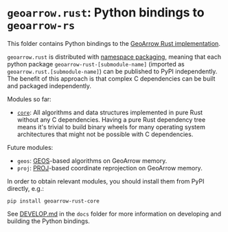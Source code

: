 # `geoarrow.rust`: Python bindings to `geoarrow-rs`

This folder contains Python bindings to the [GeoArrow Rust implementation](https://github.com/geoarrow/geoarrow-rs).

`geoarrow.rust` is distributed with [namespace packaging](https://packaging.python.org/en/latest/guides/packaging-namespace-packages/), meaning that each python package `geoarrow-rust-[submodule-name]` (imported as `geoarrow.rust.[submodule-name]`) can be published to PyPI independently. The benefit of this approach is that complex C dependencies can be built and packaged independently.

Modules so far:

- [`core`](./core/README.md): All algorithms and data structures implemented in pure Rust without any C dependencies. Having a pure Rust dependency tree means it's trivial to build binary wheels for many operating system architectures that might not be possible with C dependencies.

Future modules:

- `geos`: [GEOS](https://libgeos.org/)-based algorithms on GeoArrow memory.
- `proj`: [PROJ](https://proj.org/en/9.3/)-based coordinate reprojection on GeoArrow memory.

In order to obtain relevant modules, you should install them from PyPI directly, e.g.:

```
pip install geoarrow-rust-core
```

See [DEVELOP.md](docs/DEVELOP.md) in the `docs` folder for more information on developing and building the Python bindings.
